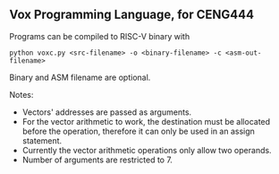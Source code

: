 ## Vox Programming Language, for CENG444
Programs can be compiled to RISC-V binary with
```
python voxc.py <src-filename> -o <binary-filename> -c <asm-out-filename>
```
Binary and ASM filename are optional.

Notes:
- Vectors' addresses are passed as arguments.
- For the vector arithmetic to work, the destination must be allocated before the operation, therefore it can only be used in an assign statement.
- Currently the vector arithmetic operations only allow two operands.
- Number of arguments are restricted to 7.
